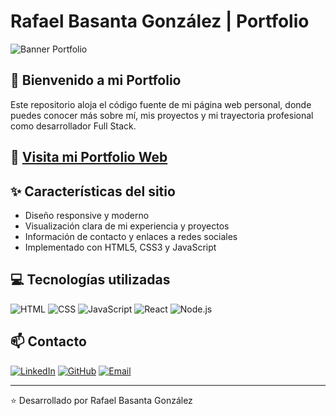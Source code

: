 # Rafael Basanta González | Portfolio

![Banner Portfolio](https://img.shields.io/badge/Portfolio-Web-blue)

## 👋 Bienvenido a mi Portfolio

Este repositorio aloja el código fuente de mi página web personal, donde puedes conocer más sobre mí, mis proyectos y mi trayectoria profesional como desarrollador Full Stack.

## 🚀 [Visita mi Portfolio Web](https://www.tudominio.com)

## ✨ Características del sitio

- Diseño responsive y moderno
- Visualización clara de mi experiencia y proyectos
- Información de contacto y enlaces a redes sociales
- Implementado con HTML5, CSS3 y JavaScript

## 💻 Tecnologías utilizadas

![HTML](https://img.shields.io/badge/HTML5-E34F26?style=flat-square&logo=html5&logoColor=white)
![CSS](https://img.shields.io/badge/CSS3-1572B6?style=flat-square&logo=css3&logoColor=white)
![JavaScript](https://img.shields.io/badge/JavaScript-F7DF1E?style=flat-square&logo=javascript&logoColor=black)
![React](https://img.shields.io/badge/React-20232A?style=flat-square&logo=react&logoColor=61DAFB)
![Node.js](https://img.shields.io/badge/Node.js-43853D?style=flat-square&logo=node.js&logoColor=white)

## 📫 Contacto

[![LinkedIn](https://img.shields.io/badge/LinkedIn-0077B5?style=flat-square&logo=linkedin&logoColor=white)](https://www.linkedin.com/in/rafael-basanta-gonzález-755b092a6)
[![GitHub](https://img.shields.io/badge/GitHub-100000?style=flat-square&logo=github&logoColor=white)](https://github.com/raafa12)
[![Email](https://img.shields.io/badge/Email-D14836?style=flat-square&logo=gmail&logoColor=white)](mailto:rafabasanta@hotmail.com)

---

⭐️ Desarrollado por Rafael Basanta González
